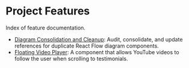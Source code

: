 # Project Features

Index of feature documentation.

* [Diagram Consolidation and Cleanup](./diagram-consolidation/diagram-consolidation.index.md): Audit, consolidate, and update references for duplicate React Flow diagram components.
* [Floating Video Player](./floating-video-player/floating-video-player.index.md): A component that allows YouTube videos to follow the user when scrolling to testimonials. 